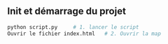## Init et démarrage du projet

```bash
python script.py     # 1. lancer le script
Ouvrir le fichier index.html   # 2. Ouvrir la map
```
